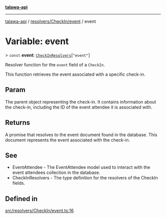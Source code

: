 [**talawa-api**](../../../../README.md)

***

[talawa-api](../../../../modules.md) / [resolvers/CheckIn/event](../README.md) / event

# Variable: event

\> `const` **event**: [`CheckInResolvers`](../../../../types/generatedGraphQLTypes/type-aliases/CheckInResolvers.md)\[`"event"`\]

Resolver function for the `event` field of a `CheckIn`.

This function retrieves the event associated with a specific check-in.

## Param

The parent object representing the check-in. It contains information about the check-in, including the ID of the event attendee it is associated with.

## Returns

A promise that resolves to the event document found in the database. This document represents the event associated with the check-in.

## See

 - EventAttendee - The EventAttendee model used to interact with the event attendees collection in the database.
 - CheckInResolvers - The type definition for the resolvers of the CheckIn fields.

## Defined in

[src/resolvers/CheckIn/event.ts:16](https://github.com/PalisadoesFoundation/talawa-api/blob/3a5276aff43f5de4f7fab3ec9683a420dcdc7a06/src/resolvers/CheckIn/event.ts#L16)
